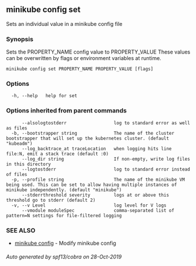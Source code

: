 ## minikube config set

Sets an individual value in a minikube config file

### Synopsis

Sets the PROPERTY_NAME config value to PROPERTY_VALUE
	These values can be overwritten by flags or environment variables at runtime.

```
minikube config set PROPERTY_NAME PROPERTY_VALUE [flags]
```

### Options

```
  -h, --help   help for set
```

### Options inherited from parent commands

```
      --alsologtostderr                  log to standard error as well as files
  -b, --bootstrapper string              The name of the cluster bootstrapper that will set up the kubernetes cluster. (default "kubeadm")
      --log_backtrace_at traceLocation   when logging hits line file:N, emit a stack trace (default :0)
      --log_dir string                   If non-empty, write log files in this directory
      --logtostderr                      log to standard error instead of files
  -p, --profile string                   The name of the minikube VM being used. This can be set to allow having multiple instances of minikube independently. (default "minikube")
      --stderrthreshold severity         logs at or above this threshold go to stderr (default 2)
  -v, --v Level                          log level for V logs
      --vmodule moduleSpec               comma-separated list of pattern=N settings for file-filtered logging
```

### SEE ALSO

* [minikube config](minikube_config.md)	 - Modify minikube config

###### Auto generated by spf13/cobra on 28-Oct-2019
